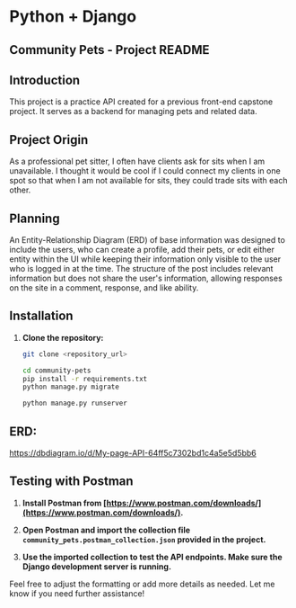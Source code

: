 # Python + Django

## Community Pets - Project README

## Introduction

This project is a practice API created for a previous front-end capstone project. It serves as a backend for managing pets and related data.

## Project Origin

As a professional pet sitter, I often have clients ask for sits when I am unavailable. I thought it would be cool if I could connect my clients in one spot so that when I am not available for sits, they could trade sits with each other.

## Planning

An Entity-Relationship Diagram (ERD) of base information was designed to include the users, who can create a profile, add their pets, or edit either entity within the UI while keeping their information only visible to the user who is logged in at the time. The structure of the post includes relevant information but does not share the user's information, allowing responses on the site in a comment, response, and like ability.

## Installation

1. **Clone the repository:**

   ```bash
   git clone <repository_url>

   cd community-pets
   pip install -r requirements.txt
   python manage.py migrate

   python manage.py runserver

## ERD:  
https://dbdiagram.io/d/My-page-API-64ff5c7302bd1c4a5e5d5bb6


## Testing with Postman

1. **Install Postman from [https://www.postman.com/downloads/](https://www.postman.com/downloads/).**

2. **Open Postman and import the collection file `community_pets.postman_collection.json` provided in the project.**

3. **Use the imported collection to test the API endpoints. Make sure the Django development server is running.**


Feel free to adjust the formatting or add more details as needed. Let me know if you need further assistance!







